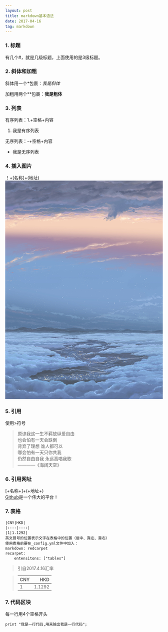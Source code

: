```yaml
---
layout: post
title: markdown基本语法
date: 2017-04-16
tag: markdown
---
```


### 1. 标题
  有几个#，就是几级标题，上面使用的是3级标题。
  
### 2. 斜体和加粗
  斜体用一个\*包裹：*我是斜体*
  
  加粗用两个\*\*包裹：**我是粗体**
  
### 3. 列表
  有序列表：1.+空格+内容
  
  1. 我是有序列表
  
  无序列表：-+空格+内容
  
  - 我是无序列表
  
### 4. 插入图片
  ！+[名称]+(地址)
  ![你的名字风景](/images/background-cover.jpg)
  
### 5. 引用
使用>符号  
>原谅我这一生不羁放纵爱自由  
    也会怕有一天会跌倒  
    背弃了理想 谁人都可以  
    哪会怕有一天只你共我  
    仍然自由自我 永远高唱我歌  
    ————《海阔天空》

### 6. 引用网址
[+名称+]+(+地址+)  
[Github](https://github.com/)是一个伟大的平台！

### 7. 表格
    |CNY|HKD|
    |:---|---:|
    |1|1.1292|  
    英文冒号的位置表示文字在表格中的位置（居中、靠左、靠右）  
    使用表格前要在_config.yml文件中加入：  
    markdown: redcarpet  
    recarpet:  
        entensitons: ["tables"]

>引自2017.4.16汇率  

>|CNY|HKD|  
>|:---|---:|  
>|1|1.1292|  


### 7. 代码区块
每一行用4个空格开头

    print "我是一行代码,用来输出我是一行代码";
  